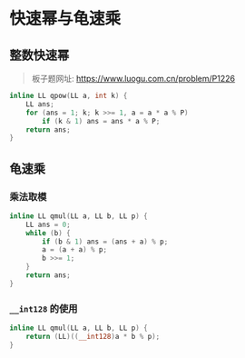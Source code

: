 # 快速幂与龟速乘

## 整数快速幂

> 板子题网址: https://www.luogu.com.cn/problem/P1226

```cpp
inline LL qpow(LL a, int k) {
    LL ans;
    for (ans = 1; k; k >>= 1, a = a * a % P)
        if (k & 1) ans = ans * a % P;
    return ans;
}
```

## 龟速乘

### 乘法取模

```cpp
inline LL qmul(LL a, LL b, LL p) {
    LL ans = 0;
    while (b) {
        if (b & 1) ans = (ans + a) % p;
        a = (a + a) % p;
        b >>= 1;
    }
    return ans;
}
```

### `__int128` 的使用

```cpp
inline LL qmul(LL a, LL b, LL p) {
    return (LL)((__int128)a * b % p);
}
```
